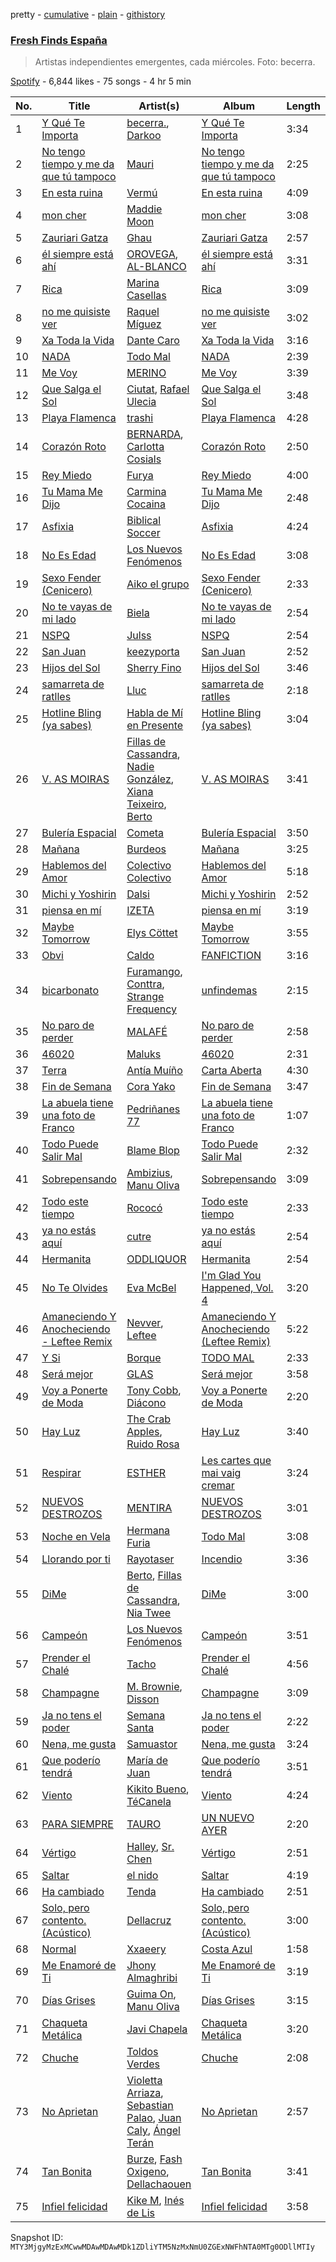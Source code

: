 pretty - [cumulative](/playlists/cumulative/37i9dQZF1DWVhn3qoy98w6.md) - [plain](/playlists/plain/37i9dQZF1DWVhn3qoy98w6) - [githistory](https://github.githistory.xyz/mackorone/spotify-playlist-archive/blob/main/playlists/plain/37i9dQZF1DWVhn3qoy98w6)

### [Fresh Finds España](https://open.spotify.com/playlist/37i9dQZF1DWVhn3qoy98w6)

> Artistas independientes emergentes, cada miércoles\. Foto: becerra.

[Spotify](https://open.spotify.com/user/spotify) - 6,844 likes - 75 songs - 4 hr 5 min

| No. | Title | Artist(s) | Album | Length |
|---|---|---|---|---|
| 1 | [Y Qué Te Importa](https://open.spotify.com/track/4KUlMDTHEWgEqFfuZM0HNS) | [becerra.](https://open.spotify.com/artist/7q1hbjnDuDOLh5OKMbTiBk), [Darkoo](https://open.spotify.com/artist/4MGXDjy9qnlvgNpOTaCvVV) | [Y Qué Te Importa](https://open.spotify.com/album/001V9ClKWLp6iXd9KETxdj) | 3:34 |
| 2 | [No tengo tiempo y me da que tú tampoco](https://open.spotify.com/track/68N9BcDdvuWZufhLQUBZb2) | [Mauri](https://open.spotify.com/artist/02dvTJ10rq2GCCk7Y0UvAf) | [No tengo tiempo y me da que tú tampoco](https://open.spotify.com/album/654X1pQqVGvk4n2t2lKbBy) | 2:25 |
| 3 | [En esta ruina](https://open.spotify.com/track/7rAdCWFKgogADC9j6yePe3) | [Vermú](https://open.spotify.com/artist/7cXnpdXUUN67Vr3niD2dAi) | [En esta ruina](https://open.spotify.com/album/1sZobESHt5lSRZwC1AJBAq) | 4:09 |
| 4 | [mon cher](https://open.spotify.com/track/5k5ZXvaZXbGhKldLf7K1g8) | [Maddie Moon](https://open.spotify.com/artist/4Bpw0DO4ri8ngNl38rLkDS) | [mon cher](https://open.spotify.com/album/5zrZGRITW8CiRnY9ZVWliH) | 3:08 |
| 5 | [Zauriari Gatza](https://open.spotify.com/track/6k8DoKTShAQxfRu8VUj3Ye) | [Ghau](https://open.spotify.com/artist/3YZEFLOKZJy5hR7jy64oDE) | [Zauriari Gatza](https://open.spotify.com/album/7IVYbkxbiy8NYfklLC0Yr6) | 2:57 |
| 6 | [él siempre está ahí](https://open.spotify.com/track/522a5AIVidr0n1ptX3I1P5) | [OROVEGA](https://open.spotify.com/artist/1pW5kxwuPn0E0abawoXNH0), [AL\-BLANCO](https://open.spotify.com/artist/48l6q9lka8lOrmHjXZBCEJ) | [él siempre está ahí](https://open.spotify.com/album/3GFUtjmhSrrPMhUYutCRAZ) | 3:31 |
| 7 | [Rica](https://open.spotify.com/track/0NnoZmacKWM87HA7hU939g) | [Marina Casellas](https://open.spotify.com/artist/4w4aMwjbBdkSy2lTmsR8GT) | [Rica](https://open.spotify.com/album/1Dit3XnuKV1Fj7Q4HXWNCv) | 3:09 |
| 8 | [no me quisiste ver](https://open.spotify.com/track/1NOVGD4wXUMRdqlPVr6d28) | [Raquel Míguez](https://open.spotify.com/artist/0tryIujLhTuAfm17kZ03c7) | [no me quisiste ver](https://open.spotify.com/album/4QRrlRTRvFkMHsGz2UadBQ) | 3:02 |
| 9 | [Xa Toda la Vida](https://open.spotify.com/track/0exhgnifH5SG6DcIVygBmo) | [Dante Caro](https://open.spotify.com/artist/4WQMH1A2LxbD62odVlLt4Y) | [Xa Toda la Vida](https://open.spotify.com/album/3quy7HtP2TPkGDtHptCPSx) | 3:16 |
| 10 | [NADA](https://open.spotify.com/track/4qz0EvzP1gJhdloeQGd6Gr) | [Todo Mal](https://open.spotify.com/artist/3jpWZ08DVKnL2nuzIBwxqe) | [NADA](https://open.spotify.com/album/05PnRRckq6NloI3a6OqU0V) | 2:39 |
| 11 | [Me Voy](https://open.spotify.com/track/13SXLp15vkWeg2KYdEjMCL) | [MERINO](https://open.spotify.com/artist/6oUhPlreIDCXfoUSUcXOam) | [Me Voy](https://open.spotify.com/album/0uD9oScwrWQvm5OPCvxeB2) | 3:39 |
| 12 | [Que Salga el Sol](https://open.spotify.com/track/2Ib2davr0CS3Nw0E5ZpPNO) | [Ciutat](https://open.spotify.com/artist/6mopaAcodk04EGM8lJ2AnW), [Rafael Ulecia](https://open.spotify.com/artist/6DXsc5wxyvsoVTD46Wm8rQ) | [Que Salga el Sol](https://open.spotify.com/album/28zHLHCztPx6B4LaiRSjur) | 3:48 |
| 13 | [Playa Flamenca](https://open.spotify.com/track/1PojIQ9hLShnngcyhsEbKc) | [trashi](https://open.spotify.com/artist/4NCT7ucfttKL0FUmd3zllQ) | [Playa Flamenca](https://open.spotify.com/album/6z3L0xgA3evGA2OQNshXjB) | 4:28 |
| 14 | [Corazón Roto](https://open.spotify.com/track/5rBKKmiqq4PkU4eaQHuW6m) | [BERNARDA](https://open.spotify.com/artist/4AMFwj85joZJusmm6uK6AW), [Carlotta Cosials](https://open.spotify.com/artist/3npNxahICTnLgXUWuw2ZAC) | [Corazón Roto](https://open.spotify.com/album/7j0hVxaar4vsfLMVDIqZLU) | 2:50 |
| 15 | [Rey Miedo](https://open.spotify.com/track/64IUOx30MkYPut90hxyLyi) | [Furya](https://open.spotify.com/artist/0o1qpC45kFLlhwqoJ01MIu) | [Rey Miedo](https://open.spotify.com/album/76L2Ta0u31u0eMkL21QMcn) | 4:00 |
| 16 | [Tu Mama Me Dijo](https://open.spotify.com/track/2CeZrrJrkm5E9qjecwQwCd) | [Carmina Cocaina](https://open.spotify.com/artist/7D0W8R2omNPmfikpAN3NNH) | [Tu Mama Me Dijo](https://open.spotify.com/album/1WDTsvRkbUMlq3S2L8EDuf) | 2:48 |
| 17 | [Asfixia](https://open.spotify.com/track/35vooZWEOUNmk1Ot9jzw92) | [Biblical Soccer](https://open.spotify.com/artist/5jG7Dw47cedz8ezEp3uO9P) | [Asfixia](https://open.spotify.com/album/1g0DZKYAUBmq730VE4E0OH) | 4:24 |
| 18 | [No Es Edad](https://open.spotify.com/track/58jCjH4sCyEz3PzeuL3nye) | [Los Nuevos Fenómenos](https://open.spotify.com/artist/7p2PgTPWJE1cTmdvLxFPjH) | [No Es Edad](https://open.spotify.com/album/3T28eLj91UMtXO7fAE3Krh) | 3:08 |
| 19 | [Sexo Fender \(Cenicero\)](https://open.spotify.com/track/4Y3qTPXb2Wuav8yKpoOSfX) | [Aiko el grupo](https://open.spotify.com/artist/0mk9dVJMJF4fanFzeZo6K1) | [Sexo Fender \(Cenicero\)](https://open.spotify.com/album/3OD8JFgO0Oh8OwD4tAF236) | 2:33 |
| 20 | [No te vayas de mi lado](https://open.spotify.com/track/0PUW3JRQuCjQ1RufGyZ6Gp) | [Biela](https://open.spotify.com/artist/3V4eTmIv1fY1zTRSOFOjEH) | [No te vayas de mi lado](https://open.spotify.com/album/2hxDVwHG1i0A2RtNy9KUxy) | 2:54 |
| 21 | [NSPQ](https://open.spotify.com/track/78wroRk9ibkozg9Qttta0v) | [Julss](https://open.spotify.com/artist/5lhCdtOixhbWYVwJfXFFJp) | [NSPQ](https://open.spotify.com/album/4lGI3n4lA1fnYIrI9hG1y7) | 2:54 |
| 22 | [San Juan](https://open.spotify.com/track/5dhB6Pt74DYk0QdYDaGq6R) | [keezyporta](https://open.spotify.com/artist/59a1bsEPllg9vAM5ZdZtBS) | [San Juan](https://open.spotify.com/album/1aaXAyWa06huVAqb36jWwI) | 2:52 |
| 23 | [Hijos del Sol](https://open.spotify.com/track/1h0xVQSUA6LMpHboyoQw94) | [Sherry Fino](https://open.spotify.com/artist/76ofGeLRBabrg897HgfH5D) | [Hijos del Sol](https://open.spotify.com/album/2nj44akP60iX13Wxn8raXJ) | 3:46 |
| 24 | [samarreta de ratlles](https://open.spotify.com/track/0d3WqC6LPu6Kefjs70Mm8A) | [Lluc](https://open.spotify.com/artist/7DyiuN7G1T9S6l5BCvVNXI) | [samarreta de ratlles](https://open.spotify.com/album/42izjcvRjtX97ScYa5UCXO) | 2:18 |
| 25 | [Hotline Bling \(ya sabes\)](https://open.spotify.com/track/13LAANE6BCORzYeTey9l8p) | [Habla de Mí en Presente](https://open.spotify.com/artist/6Ve7C0L8bH6NfejnYfKOJn) | [Hotline Bling \(ya sabes\)](https://open.spotify.com/album/3gqemfGF0tjVZNJ622JjJe) | 3:04 |
| 26 | [V\. AS MOIRAS](https://open.spotify.com/track/3fKRGAe3zhjU0OaF0ymjLr) | [Fillas de Cassandra](https://open.spotify.com/artist/4OETSqPg52NUKHEQEroph5), [Nadie González](https://open.spotify.com/artist/0oCKBZr7oFKkLk1MC1m2aC), [Xiana Teixeiro](https://open.spotify.com/artist/7oEEox5ij4TFOLwakCE8CI), [Berto](https://open.spotify.com/artist/7AKh8HXKj8nJqm8xUcJJAy) | [V\. AS MOIRAS](https://open.spotify.com/album/0A4yrQ2Eew64wNzrT41bff) | 3:41 |
| 27 | [Bulería Espacial](https://open.spotify.com/track/5FdKI2wZAvbbzGIJrerSlM) | [Cometa](https://open.spotify.com/artist/58yfk7XJoZidLuHKYK3ZxI) | [Bulería Espacial](https://open.spotify.com/album/1HreBpbOnFygL9YyPVYwxC) | 3:50 |
| 28 | [Mañana](https://open.spotify.com/track/3dcGxmc0wfpwE8tCMhfN5l) | [Burdeos](https://open.spotify.com/artist/7cr0BoLNRJqGuloE0R8E4G) | [Mañana](https://open.spotify.com/album/12AyUfLHvVmDWgZhCGKLtC) | 3:25 |
| 29 | [Hablemos del Amor](https://open.spotify.com/track/43MIQDDZbt8VGsTzaSFIHf) | [Colectivo Colectivo](https://open.spotify.com/artist/3Li2oQH75kQc9yqxbKgKx4) | [Hablemos del Amor](https://open.spotify.com/album/4lpZms83KhSworvyuzakjU) | 5:18 |
| 30 | [Michi y Yoshirin](https://open.spotify.com/track/2hCOvWZURWb93zMPbnJyr8) | [Dalsi](https://open.spotify.com/artist/1jKuQZDufF7eVfQsgFRYhE) | [Michi y Yoshirin](https://open.spotify.com/album/3wcScJehLfgq1CNKElaybR) | 2:52 |
| 31 | [piensa en mí](https://open.spotify.com/track/6lpXNkM95Cmd8KpT87QwvR) | [IZETA](https://open.spotify.com/artist/0giaQBbBojawLTBlxwcJyv) | [piensa en mí](https://open.spotify.com/album/2aMDt1u8J1VzoNVJxhlyi0) | 3:19 |
| 32 | [Maybe Tomorrow](https://open.spotify.com/track/0SQfk2B6qbSkOn3nARn7Ug) | [Elys Cöttet](https://open.spotify.com/artist/5EhRCRB67Xe2Wo9xUk41p5) | [Maybe Tomorrow](https://open.spotify.com/album/70yNR5kvfg2buFD7SawGma) | 3:55 |
| 33 | [Obvi](https://open.spotify.com/track/7dxM6nwPHL40O6AUtiFExn) | [Caldo](https://open.spotify.com/artist/5As0zzJ7LIpJ5dt7AsM0Dx) | [FANFICTION](https://open.spotify.com/album/7FyqfuIeond1AnIRGLmPry) | 3:16 |
| 34 | [bicarbonato](https://open.spotify.com/track/1BTPXtawT52wBN7djEr2mn) | [Furamango](https://open.spotify.com/artist/294HvfylPz4NgNtDddJ9ej), [Conttra](https://open.spotify.com/artist/0xRizCdjBtIyBeMCLDkcBg), [Strange Frequency](https://open.spotify.com/artist/5uj2Fb3Gbj083ASKjgMEpp) | [unfindemas](https://open.spotify.com/album/4MfD23reUg6U73t0IOOO3X) | 2:15 |
| 35 | [No paro de perder](https://open.spotify.com/track/1pS1ED9EzULpGGJWwhRxns) | [MALAFÉ](https://open.spotify.com/artist/14yhjUOuZ8fjIznI4QRDQ6) | [No paro de perder](https://open.spotify.com/album/4Hi1Sw9au0fXPFwMIZ9Lh6) | 2:58 |
| 36 | [46020](https://open.spotify.com/track/7JCq6IO0dSPgKv6mkclVrN) | [Maluks](https://open.spotify.com/artist/0vz1Tn02DpGRpM3GsiPBqi) | [46020](https://open.spotify.com/album/3noFyfaGYbxpCeE6IUMXuP) | 2:31 |
| 37 | [Terra](https://open.spotify.com/track/5Uw24VY2ItLdhCXARPpuPd) | [Antía Muíño](https://open.spotify.com/artist/0ecHgq56xOnMWAfLwvyFV1) | [Carta Aberta](https://open.spotify.com/album/1JVc6xReXLJbKpVlTKg03e) | 4:30 |
| 38 | [Fin de Semana](https://open.spotify.com/track/5yxMN1xhn6zH2HCjOEecGH) | [Cora Yako](https://open.spotify.com/artist/09un4iSHi0vAwjGBwvWiDm) | [Fin de Semana](https://open.spotify.com/album/7eqUFhcdJMROi1LdAq73gK) | 3:47 |
| 39 | [La abuela tiene una foto de Franco](https://open.spotify.com/track/7ljsRQTXpSZVyxWf6bWadW) | [Pedriñanes 77](https://open.spotify.com/artist/4UpP7oyQYr9CWocc2Gz82l) | [La abuela tiene una foto de Franco](https://open.spotify.com/album/6OH6oecU1gTMEdqMQdYl1F) | 1:07 |
| 40 | [Todo Puede Salir Mal](https://open.spotify.com/track/2ItJapYjJEWCsPjLHL4CmC) | [Blame Blop](https://open.spotify.com/artist/1cJj2RhXgDjBjqBLkWcwxL) | [Todo Puede Salir Mal](https://open.spotify.com/album/4HN85BQkA4HAmeyBklsRi4) | 2:32 |
| 41 | [Sobrepensando](https://open.spotify.com/track/6sEm4gNzamLhcLGzvN957F) | [Ambizius](https://open.spotify.com/artist/0p6FvgFSje7efWY5CPlopK), [Manu Oliva](https://open.spotify.com/artist/5VEOXoMPXBZNibIUOh7i1P) | [Sobrepensando](https://open.spotify.com/album/0IN5Lw5gNRSzGDofuDXrPs) | 3:09 |
| 42 | [Todo este tiempo](https://open.spotify.com/track/7iNbAP4PmoIwpXNCSk45BK) | [Rococó](https://open.spotify.com/artist/69a8n82mR2VGTcVejFM2Dq) | [Todo este tiempo](https://open.spotify.com/album/7hUibt4np8llkyBtwcMbic) | 2:33 |
| 43 | [ya no estás aquí](https://open.spotify.com/track/17AsJbHlgSdxNFhfApMZ60) | [cutre](https://open.spotify.com/artist/0DEy2lS3dDddS73EhvDIZy) | [ya no estás aquí](https://open.spotify.com/album/4TEaev7UshozYsVK9z8VVJ) | 2:54 |
| 44 | [Hermanita](https://open.spotify.com/track/0IWLYKC3kF5j8QiTpkJvtR) | [ODDLIQUOR](https://open.spotify.com/artist/1rmlkMXVf5f6ilIVhjow34) | [Hermanita](https://open.spotify.com/album/7yLt989dNFT1EdaCesjlaW) | 2:54 |
| 45 | [No Te Olvides](https://open.spotify.com/track/4AYQ0gSXqY7aaevGrpwnn1) | [Eva McBel](https://open.spotify.com/artist/1eh2IiirE7f7OZmcl20USQ) | [I'm Glad You Happened, Vol\. 4](https://open.spotify.com/album/6eoF4ELdRyrh8DUBhhIOo1) | 3:20 |
| 46 | [Amaneciendo Y Anocheciendo \- Leftee Remix](https://open.spotify.com/track/6bdNRjzG4hsEDXImX2yObT) | [Nevver](https://open.spotify.com/artist/5G3lfgfMQhRVTXQwbXvzrW), [Leftee](https://open.spotify.com/artist/0eXkAv0LeZb2uhZnqPSU3E) | [Amaneciendo Y Anocheciendo \(Leftee Remix\)](https://open.spotify.com/album/080TaZqwp9HE6gV2Wt73h9) | 5:22 |
| 47 | [Y Si](https://open.spotify.com/track/2jV7J5LEjeHYyePwjDA0UJ) | [Borque](https://open.spotify.com/artist/0hgeFex8FxWR21ZNb2iOIC) | [TODO MAL](https://open.spotify.com/album/4Kv7VCYCvTWmH0KxWFsaBk) | 2:33 |
| 48 | [Será mejor](https://open.spotify.com/track/0SU7q7CNceAiLoezc0N723) | [GLAS](https://open.spotify.com/artist/4Z1zjj6iQYhxLY9zE9sJch) | [Será mejor](https://open.spotify.com/album/18hXWJLcE9YHyzzb0Du4z6) | 3:58 |
| 49 | [Voy a Ponerte de Moda](https://open.spotify.com/track/2NH9OIZZa1Y7JxAoIlewce) | [Tony Cobb](https://open.spotify.com/artist/1h1ZJo2XR9jcThf9Z1CdOJ), [Diácono](https://open.spotify.com/artist/6tsYWyXqbe8TXwVrj4qKWR) | [Voy a Ponerte de Moda](https://open.spotify.com/album/0pBum7nYKhDOwLuIDuQyVo) | 2:20 |
| 50 | [Hay Luz](https://open.spotify.com/track/1IPy4M3YhziYHf8dKyHROF) | [The Crab Apples](https://open.spotify.com/artist/6u98K0jUUoIvIG5mPXRIWZ), [Ruido Rosa](https://open.spotify.com/artist/4IeONiRUOE25VxShujSFuE) | [Hay Luz](https://open.spotify.com/album/2v74yMXQ1ToM48F6fMIHyt) | 3:40 |
| 51 | [Respirar](https://open.spotify.com/track/55XVLXtJbK3hU3HhqW4cXF) | [ESTHER](https://open.spotify.com/artist/5WTbB8itm33YPgupEhcMUS) | [Les cartes que mai vaig cremar](https://open.spotify.com/album/1eBFqlTgDLgxM2jxGD4TGb) | 3:24 |
| 52 | [NUEVOS DESTROZOS](https://open.spotify.com/track/1HpFhq6e92v6qLYCk6rsJW) | [MENTIRA](https://open.spotify.com/artist/025KCrdT7Sl83OzsBfEhtu) | [NUEVOS DESTROZOS](https://open.spotify.com/album/6oqKh4s2MCmFuwNEKb9rvx) | 3:01 |
| 53 | [Noche en Vela](https://open.spotify.com/track/6M8mNX6VEnnbH8O2bJZ1VG) | [Hermana Furia](https://open.spotify.com/artist/4HDtqal17o1XyKuLwA4aWK) | [Todo Mal](https://open.spotify.com/album/1cWrCoxtBqTNn1qJWn6AUN) | 3:08 |
| 54 | [Llorando por ti](https://open.spotify.com/track/1qqR4Aw4DFFtxvswXGxAFA) | [Rayotaser](https://open.spotify.com/artist/3RsgNEOhNLBPaFb2kJ3jmL) | [Incendio](https://open.spotify.com/album/0ZPD20T5wyLzs6RE4rBJFD) | 3:36 |
| 55 | [DiMe](https://open.spotify.com/track/7EPqSKij7PW9UBtUjOlB1v) | [Berto](https://open.spotify.com/artist/7AKh8HXKj8nJqm8xUcJJAy), [Fillas de Cassandra](https://open.spotify.com/artist/4OETSqPg52NUKHEQEroph5), [Nia Twee](https://open.spotify.com/artist/0MSU13WDGQ1B87VSJwpFZb) | [DiMe](https://open.spotify.com/album/5DdJJ8Zj8MbqZGc5SKygmO) | 3:00 |
| 56 | [Campeón](https://open.spotify.com/track/0VcRNllAaiawJiA1zZzPy2) | [Los Nuevos Fenómenos](https://open.spotify.com/artist/7p2PgTPWJE1cTmdvLxFPjH) | [Campeón](https://open.spotify.com/album/6vHPG10A5bCMXv2IiXekR7) | 3:51 |
| 57 | [Prender el Chalé](https://open.spotify.com/track/35byP2qbYcNPiwGVlq4NaY) | [Tacho](https://open.spotify.com/artist/0iym7MctBjSQcYJH4kDKRp) | [Prender el Chalé](https://open.spotify.com/album/1kCwq53C7ZsHrRhOtZ8H01) | 4:56 |
| 58 | [Champagne](https://open.spotify.com/track/2DETJiG4bk9ct7RGKpo6Hh) | [M\. Brownie](https://open.spotify.com/artist/58R76WyXcQrKORIzmJF9I8), [Disson](https://open.spotify.com/artist/5fWmHn9OoM4xO9sCDFaFFh) | [Champagne](https://open.spotify.com/album/4PmWzoOdHbaryIU32Ca9cR) | 3:09 |
| 59 | [Ja no tens el poder](https://open.spotify.com/track/2VL8vRHwJlrMVdZE71EoZ0) | [Semana Santa](https://open.spotify.com/artist/7qDWFPmKtI9eOxkTvJcKWW) | [Ja no tens el poder](https://open.spotify.com/album/1HtwW605SZbPuNHWbSvXWj) | 2:22 |
| 60 | [Nena, me gusta](https://open.spotify.com/track/3rPRJsnGMNnEbWTCyhCQWJ) | [Samuastor](https://open.spotify.com/artist/6cyLvxF61UBjUGdEB65l89) | [Nena, me gusta](https://open.spotify.com/album/2LVonEd2y7zDDg5aKGeeQz) | 3:24 |
| 61 | [Que poderío tendrá](https://open.spotify.com/track/3uNZrAFJjYi8xLau4eamlj) | [María de Juan](https://open.spotify.com/artist/3JOaesg3hFdm9PjUAlAevb) | [Que poderío tendrá](https://open.spotify.com/album/6N03zKTnCsUeeP5XOIuc7t) | 3:51 |
| 62 | [Viento](https://open.spotify.com/track/32dCOoiPibm7OI33lyqm8M) | [Kikito Bueno](https://open.spotify.com/artist/0tTpj9wxpzdHxLSgnQD8Zf), [TéCanela](https://open.spotify.com/artist/7DqUxnbDJwdpFRS8rIgVy0) | [Viento](https://open.spotify.com/album/5RGIYA7ZbQUp3CaIgikTYa) | 4:24 |
| 63 | [PARA SIEMPRE](https://open.spotify.com/track/5ocIHGE8QfaHinIcGnnVol) | [TAURO](https://open.spotify.com/artist/2B76nxBwYVPBmWnqUqbsIN) | [UN NUEVO AYER](https://open.spotify.com/album/6wqFjIm9by6V4nDtNRhx9I) | 2:20 |
| 64 | [Vértigo](https://open.spotify.com/track/2pUSNDp6ezIeJt9aPlWDL6) | [Halley](https://open.spotify.com/artist/4v9zst7kVftfvbKuKAfBhq), [Sr\. Chen](https://open.spotify.com/artist/6GqSICEGHY2MW8mgwYzz5Q) | [Vértigo](https://open.spotify.com/album/33XdhcusHtjMQIvbr0Hh8Z) | 2:51 |
| 65 | [Saltar](https://open.spotify.com/track/0QiH4J5ZNPn3LwHGFDG66V) | [el nido](https://open.spotify.com/artist/6o6UaIWvzYLItWbkQtUbka) | [Saltar](https://open.spotify.com/album/7HCEZWM2AqoEl7E7U6gxvM) | 4:19 |
| 66 | [Ha cambiado](https://open.spotify.com/track/6WnMxyTgazJ3A7aq5MOT8n) | [Tenda](https://open.spotify.com/artist/6q67yxb78jnAUnVXrbZBHS) | [Ha cambiado](https://open.spotify.com/album/5wn2MZ59RoB6QBz0oqEp8p) | 2:51 |
| 67 | [Solo, pero contento\. \(Acústico\)](https://open.spotify.com/track/5awkIhA6daiOYocKtg6IX1) | [Dellacruz](https://open.spotify.com/artist/1SQBmAQTSx9Zj9uyM3c3qW) | [Solo, pero contento\. \(Acústico\)](https://open.spotify.com/album/2uONIjS2mECvxSJmrGo2oR) | 3:00 |
| 68 | [Normal](https://open.spotify.com/track/2rBPRAoFJjfJyc2IGK6XM5) | [Xxaeery](https://open.spotify.com/artist/78Sg2yeAc9X9l9xSD4ImEN) | [Costa Azul](https://open.spotify.com/album/6QPcygEA1xzwVI52jfpwii) | 1:58 |
| 69 | [Me Enamoré de Ti](https://open.spotify.com/track/0jcXZYIQ9YJKdLKiUSWo0I) | [Jhony Almaghribi](https://open.spotify.com/artist/1PXs4OYEFb25J9HvNgoU5L) | [Me Enamoré de Ti](https://open.spotify.com/album/74HfGVudIaURqkHyfgWPRh) | 3:19 |
| 70 | [Días Grises](https://open.spotify.com/track/5yFXphTHIWcGSF2653eXAH) | [Guima On](https://open.spotify.com/artist/3v2z5GuIrWNr6qOWXAwNPd), [Manu Oliva](https://open.spotify.com/artist/5VEOXoMPXBZNibIUOh7i1P) | [Días Grises](https://open.spotify.com/album/2AR9AAi9FKJQPx1fHyPMY6) | 3:15 |
| 71 | [Chaqueta Metálica](https://open.spotify.com/track/2RKToVpWW8VsRmtTVSwLh4) | [Javi Chapela](https://open.spotify.com/artist/1oF6Bxyk8UcW0DBH4jBGjk) | [Chaqueta Metálica](https://open.spotify.com/album/1cwfNTwbzP3XHqjJt3USZh) | 3:20 |
| 72 | [Chuche](https://open.spotify.com/track/25uroDtjvY0h1hXYmwaCmw) | [Toldos Verdes](https://open.spotify.com/artist/0E2ZnsJ8v4h5x9y7aB8RLw) | [Chuche](https://open.spotify.com/album/7mMVhYDElmdcsELRexhYEP) | 2:08 |
| 73 | [No Aprietan](https://open.spotify.com/track/0MCcH3moS2wyr0Xd0dBOrP) | [Violetta Arriaza](https://open.spotify.com/artist/2WET7xahye2vwzTTB7MH1U), [Sebastian Palao](https://open.spotify.com/artist/4QWdiWktTzh52qJMSsKJBQ), [Juan Caly](https://open.spotify.com/artist/4SZsAATjInvAqWJ2aWm6l6), [Ángel Terán](https://open.spotify.com/artist/1SyHvvA9FeOGyPGPbq7AEH) | [No Aprietan](https://open.spotify.com/album/5lceN5mfBMpmYZJa1Suk0y) | 2:57 |
| 74 | [Tan Bonita](https://open.spotify.com/track/7FRpB1imkRx4XmKrwYjOSt) | [Burze](https://open.spotify.com/artist/2VXE0RpkI2oIvk0EOMFULm), [Fash Oxigeno](https://open.spotify.com/artist/7hK5DBiKcxiLwwayRmdMSc), [Dellachaouen](https://open.spotify.com/artist/42KvInQHbbKzmb8rsimvwv) | [Tan Bonita](https://open.spotify.com/album/0mzQBkkGdliNii4ruhIICS) | 3:41 |
| 75 | [Infiel felicidad](https://open.spotify.com/track/5QsvG3yYZYNKhfP6lOxhtB) | [Kike M](https://open.spotify.com/artist/03V1FJKRO1ZPrdA8zLxFu9), [Inés de Lis](https://open.spotify.com/artist/30A3yBYfPdIW32J8VNHjHF) | [Infiel felicidad](https://open.spotify.com/album/75Y1RMetQD1FjW0eidUA57) | 3:58 |

Snapshot ID: `MTY3MjgyMzExMCwwMDAwMDAwMDk1ZDliYTM5NzMxNmU0ZGExNWFhNTA0MTg0ODllMTIy`
